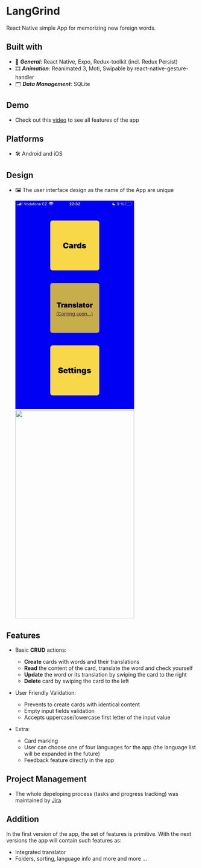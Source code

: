 # LangGrind

 React Native simple App for memorizing new foreign words. 
 
## Built with
- 🚩 ***General***: React Native, Expo, Redux-toolkit (incl. Redux Persist)
- 🎞 ***Animation***: Reanimated 3, Moti, Swipable by react-native-gesture-handler
- 🗂 ***Data Management***: SQLite

## Demo
- Check out this [video](https://youtu.be/n94lElQCwK0) to see all features of the app

## Platforms

- 🛠 Android and iOS

## Design

  - 🖼 The user interface design as the name of the App are unique
    
    <img src="https://github.com/Evgkl98/langGrind/blob/workBranch/demo/menu.PNG" width="315" height="550">
    <img src = "https://github.com/Evgkl98/langGrind/blob/workBranch/demo/demo.gif" width="315" height="550">
    
## Features

- Basic **CRUD** actions: 
  - **Create** cards with words and their translations
  - **Read** the content of the card, translate the word and check yourself
  - **Update** the word or its translation by swiping the card to the right
  - **Delete** card by swiping the card to the left
  
    
- User Friendly Validation:

  - Prevents to create cards with identical content
  - Empty input fields validation
  - Accepts uppercase/lowercase first letter of the input value

- Extra:
  - Card marking
  - User can choose one of four languages for the app (the language list will be expanded in the future)
  - Feedback feature directly in the app


## Project Management

- The whole depeloping process (tasks and progress tracking) was maintained by [Jira](https://www.atlassian.com/software/jira)
 
## Addition
  
In the first version of the app, the set of features is primitive. With the next versions the app will contain such features as:

  - Integrated translator
  - Folders, sorting, language info and more and more ...

